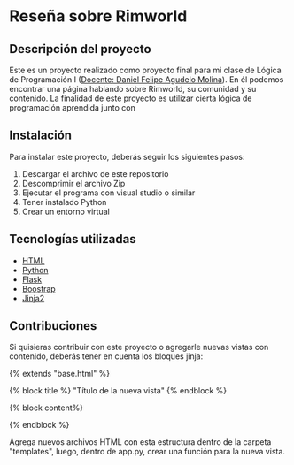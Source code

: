 # Reseña sobre Rimworld
## Descripción del proyecto
Este es un proyecto realizado como proyecto final para mi clase de Lógica de Programación I ([Docente: Daniel Felipe Agudelo Molina](https://github.com/DanielDev87)). En él podemos encontrar una página 
hablando sobre Rimworld, su comunidad y su contenido. La finalidad de este proyecto es utilizar cierta lógica de programación aprendida junto con

## Instalación
Para instalar este proyecto, deberás seguir los siguientes pasos:
1. Descargar el archivo de este repositorio
2. Descomprimir el archivo Zip
3. Ejecutar el programa con visual studio o similar
4. Tener instalado Python
5. Crear un entorno virtual

## Tecnologías utilizadas

* [HTML](https://developer.mozilla.org/es/docs/Web/HTML)
* [Python](https://www.python.org/)
* [Flask](https://flask.palletsprojects.com/en/2.1.x/)
* [Boostrap](https://getbootstrap.com/)
* [Jinja2](https://palletsprojects.com/p/jinja/)

## Contribuciones 
Si quisieras contribuir con este proyecto o agregarle nuevas vistas con contenido, deberás tener en cuenta los bloques jinja:

{% extends "base.html" %}

{% block title %} "Título de la nueva vista" {% endblock %}

{% block content%}
 
{% endblock %}

Agrega nuevos archivos HTML con esta estructura dentro de la carpeta "templates", luego, dentro de app.py, crear una función para la nueva vista.

